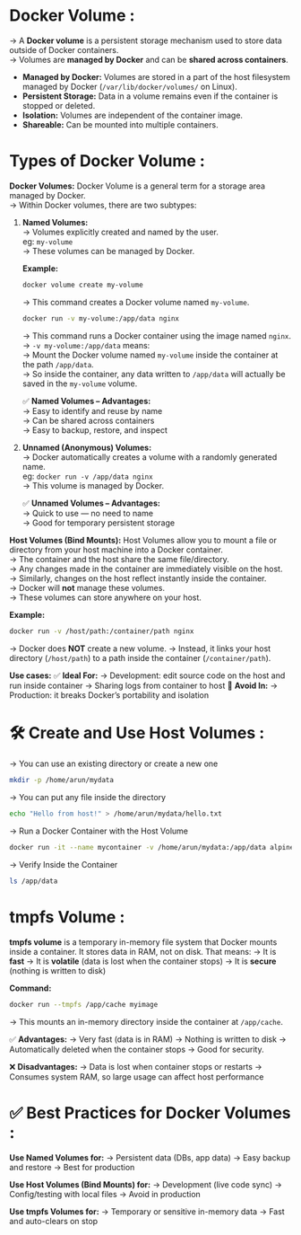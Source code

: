 # Docker Volume :

→ A **Docker volume** is a persistent storage mechanism used to store data outside of Docker containers.  
→ Volumes are **managed by Docker** and can be **shared across containers**.

- **Managed by Docker:** Volumes are stored in a part of the host filesystem managed by Docker (`/var/lib/docker/volumes/` on Linux).  
- **Persistent Storage:** Data in a volume remains even if the container is stopped or deleted.  
- **Isolation:** Volumes are independent of the container image.  
- **Shareable:** Can be mounted into multiple containers.

# Types of Docker Volume :

 **Docker Volumes:** Docker Volume is a general term for a storage area managed by Docker.  
  → Within Docker volumes, there are two subtypes:

  1. **Named Volumes:**  
     → Volumes explicitly created and named by the user.  
       eg: `my-volume`  
     → These volumes can be managed by Docker.

     **Example:**  
     ```bash
     docker volume create my-volume
     ```  
     → This command creates a Docker volume named `my-volume`.

     ```bash
     docker run -v my-volume:/app/data nginx
     ```  
     → This command runs a Docker container using the image named `nginx`.  
     → `-v my-volume:/app/data` means:  
     → Mount the Docker volume named `my-volume` inside the container at the path `/app/data`.  
     → So inside the container, any data written to `/app/data` will actually be saved in the `my-volume` volume.

     ✅ **Named Volumes – Advantages:**  
     → Easy to identify and reuse by name  
     → Can be shared across containers  
     → Easy to backup, restore, and inspect  

  2. **Unnamed (Anonymous) Volumes:**  
     → Docker automatically creates a volume with a randomly generated name.  
       eg: `docker run -v /app/data nginx`  
     → This volume is managed by Docker.

     ✅ **Unnamed Volumes – Advantages:**  
     → Quick to use — no need to name  
     → Good for temporary persistent storage

 **Host Volumes (Bind Mounts):** Host Volumes allow you to mount a file or directory from your host machine into a Docker container.  
  → The container and the host share the same file/directory.  
  → Any changes made in the container are immediately visible on the host.  
  → Similarly, changes on the host reflect instantly inside the container.  
  → Docker will **not** manage these volumes.  
  → These volumes can store anywhere on your host.

  **Example:**  
  ```bash
  docker run -v /host/path:/container/path nginx
  ```

→ Docker does **NOT** create a new volume.
→ Instead, it links your host directory (`/host/path`) to a path inside the container (`/container/path`).

**Use cases:**
✅ **Ideal For:**
→ Development: edit source code on the host and run inside container
→ Sharing logs from container to host
🚫 **Avoid In:**
→ Production: it breaks Docker’s portability and isolation

# 🛠️ Create and Use Host Volumes :

→ You can use an existing directory or create a new one

```bash
mkdir -p /home/arun/mydata
```

→ You can put any file inside the directory

```bash
echo "Hello from host!" > /home/arun/mydata/hello.txt
```

→ Run a Docker Container with the Host Volume

```bash
docker run -it --name mycontainer -v /home/arun/mydata:/app/data alpine
```

→ Verify Inside the Container

```bash
ls /app/data
```

# tmpfs Volume :

**tmpfs volume** is a temporary in-memory file system that Docker mounts inside a container. It stores data in RAM, not on disk.
That means:
→ It is **fast**
→ It is **volatile** (data is lost when the container stops)
→ It is **secure** (nothing is written to disk)

**Command:**
```bash
docker run --tmpfs /app/cache myimage
```

→ This mounts an in-memory directory inside the container at `/app/cache`.

✅ **Advantages:**
→ Very fast (data is in RAM)
→ Nothing is written to disk
→ Automatically deleted when the container stops
→ Good for security.

❌ **Disadvantages:**
→ Data is lost when container stops or restarts
→ Consumes system RAM, so large usage can affect host performance

# ✅ Best Practices for Docker Volumes :

**Use Named Volumes for:**
→ Persistent data (DBs, app data)
→ Easy backup and restore
→ Best for production

**Use Host Volumes (Bind Mounts) for:**
→ Development (live code sync)
→ Config/testing with local files
→ Avoid in production

**Use tmpfs Volumes for:**
→ Temporary or sensitive in-memory data
→ Fast and auto-clears on stop

```
